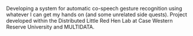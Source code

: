 Developing a system for automatic co-speech gesture recognition using whatever I can get my hands on (and some unrelated side quests).
Project developed within the Distributed Little Red Hen Lab at Case Western Reserve University and MULTIDATA. 
